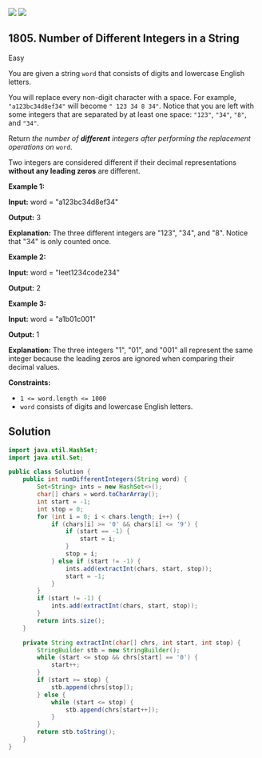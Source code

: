 [![](https://img.shields.io/github/stars/javadev/LeetCode-in-Java?label=Stars&style=flat-square)](https://github.com/javadev/LeetCode-in-Java)
[![](https://img.shields.io/github/forks/javadev/LeetCode-in-Java?label=Fork%20me%20on%20GitHub%20&style=flat-square)](https://github.com/javadev/LeetCode-in-Java/fork)

## 1805\. Number of Different Integers in a String

Easy

You are given a string `word` that consists of digits and lowercase English letters.

You will replace every non-digit character with a space. For example, `"a123bc34d8ef34"` will become `" 123 34 8 34"`. Notice that you are left with some integers that are separated by at least one space: `"123"`, `"34"`, `"8"`, and `"34"`.

Return _the number of **different** integers after performing the replacement operations on_ `word`.

Two integers are considered different if their decimal representations **without any leading zeros** are different.

**Example 1:**

**Input:** word = "a123bc34d8ef34"

**Output:** 3

**Explanation:** The three different integers are "123", "34", and "8". Notice that "34" is only counted once.

**Example 2:**

**Input:** word = "leet1234code234"

**Output:** 2

**Example 3:**

**Input:** word = "a1b01c001"

**Output:** 1

**Explanation:** The three integers "1", "01", and "001" all represent the same integer because the leading zeros are ignored when comparing their decimal values.

**Constraints:**

*   `1 <= word.length <= 1000`
*   `word` consists of digits and lowercase English letters.

## Solution

```java
import java.util.HashSet;
import java.util.Set;

public class Solution {
    public int numDifferentIntegers(String word) {
        Set<String> ints = new HashSet<>();
        char[] chars = word.toCharArray();
        int start = -1;
        int stop = 0;
        for (int i = 0; i < chars.length; i++) {
            if (chars[i] >= '0' && chars[i] <= '9') {
                if (start == -1) {
                    start = i;
                }
                stop = i;
            } else if (start != -1) {
                ints.add(extractInt(chars, start, stop));
                start = -1;
            }
        }
        if (start != -1) {
            ints.add(extractInt(chars, start, stop));
        }
        return ints.size();
    }

    private String extractInt(char[] chrs, int start, int stop) {
        StringBuilder stb = new StringBuilder();
        while (start <= stop && chrs[start] == '0') {
            start++;
        }
        if (start >= stop) {
            stb.append(chrs[stop]);
        } else {
            while (start <= stop) {
                stb.append(chrs[start++]);
            }
        }
        return stb.toString();
    }
}
```